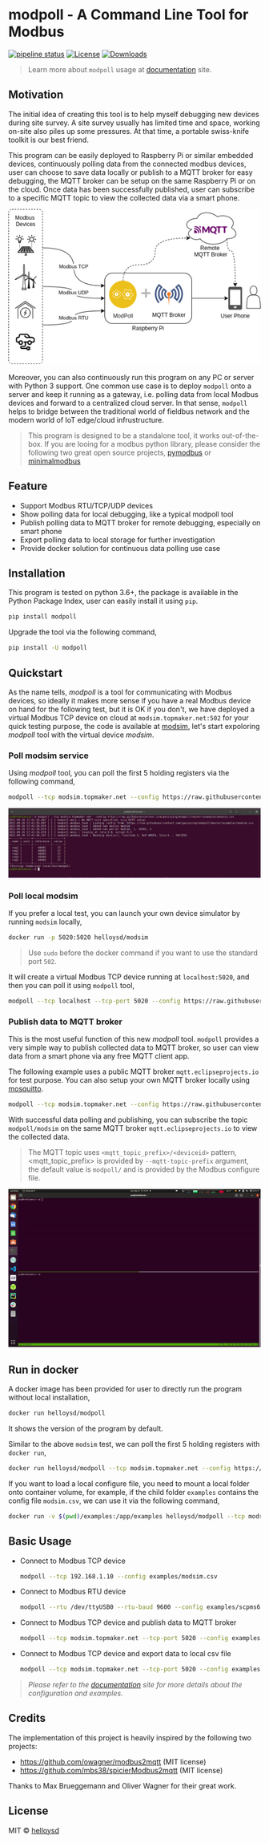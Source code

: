 # modpoll - A Command Line Tool for Modbus

[![pipeline status](https://gitlab.com/helloysd/modpoll/badges/master/pipeline.svg)](https://gitlab.com/helloysd/modpoll/-/commits/master)
[![License](https://img.shields.io/pypi/l/modpoll)](https://gitlab.com/helloysd/modpoll/-/blob/master/LICENSE)
[![Downloads](http://pepy.tech/badge/modpoll)](http://pepy.tech/project/modpoll)

> Learn more about `modpoll` usage at [documentation](https://helloysd.gitlab.io/modpoll) site. 



## Motivation

The initial idea of creating this tool is to help myself debugging new devices during site survey. A site survey usually has limited time and space, working on-site also piles up some pressures. At that time, a portable swiss-knife toolkit is our best friend.

This program can be easily deployed to Raspberry Pi or similar embedded devices, continuously polling data from the connected modbus devices, user can choose to save data locally or publish to a MQTT broker for easy debugging, the MQTT broker can be setup on the same Raspberry Pi or on the cloud. Once data has been successfully published, user can subscribe to a specific MQTT topic to view the collected data via a smart phone. 



<p align="center">
  <img src="docs/assets/modpoll-usage.png">
</p>



Moreover, you can also continuously run this program on any PC or server with Python 3 support. One common use case is to deploy `modpoll` onto a server and keep it running as a gateway, i.e. polling data from local Modbus devices and forward to a centralized cloud server. In that sense, `modpoll` helps to bridge between the traditional world of fieldbus network and the modern world of IoT edge/cloud infrustructure. 

> This program is designed to be a standalone tool, it works out-of-the-box. If you are looing for a modbus python library, please consider the following two great open source projects, [pymodbus](https://github.com/riptideio/pymodbus) or [minimalmodbus](https://github.com/pyhys/minimalmodbus)



## Feature

- Support Modbus RTU/TCP/UDP devices
- Show polling data for local debugging, like a typical modpoll tool
- Publish polling data to MQTT broker for remote debugging, especially on smart phone
- Export polling data to local storage for further investigation
- Provide docker solution for continuous data polling use case



## Installation

This program is tested on python 3.6+, the package is available in the Python Package Index, user can easily install it using `pip`.

```bash
pip install modpoll
```

Upgrade the tool via the following command,

```bash
pip install -U modpoll
```



## Quickstart

As the name tells, *modpoll* is a tool for communicating with Modbus devices, so ideally it makes more sense if you have a real Modbus device on hand for the following test, but it is OK if you don't, we have deployed a virtual Modbus TCP device on cloud at `modsim.topmaker.net:502` for your quick testing purpose, the code is available at [modsim](https://github.com/gavinying/modsim), let's start expoloring *modpoll* tool with the virtual device *modsim*.



### Poll modsim service

Using *modpoll* tool, you can poll the first 5 holding registers via the following command,

```bash
modpoll --tcp modsim.topmaker.net --config https://raw.githubusercontent.com/gavinying/modpoll/master/examples/modsim.csv
```


<p align="center">
  <img src="docs/assets/screenshot-modpoll.png">
</p>



### Poll local modsim

If you prefer a local test, you can launch your own device simulator by running `modsim` locally, 

```bash
docker run -p 5020:5020 helloysd/modsim
```

> Use `sudo` before the docker command if you want to use the standard port `502`.

It will create a virtual Modbus TCP device running at `localhost:5020`, and then you can poll it using `modpoll` tool, 

```bash
modpoll --tcp localhost --tcp-port 5020 --config https://raw.githubusercontent.com/gavinying/modpoll/master/examples/modsim.csv
```



### Publish data to MQTT broker

This is the most useful function of this new *modpoll* tool. `modpoll` provides a very simple way to publish collected data to MQTT broker, so user can view data from a smart phone via any free MQTT client app. 

The following example uses a public MQTT broker `mqtt.eclipseprojects.io` for test purpose. You can also setup your own MQTT broker locally using [mosquitto](https://mosquitto.org/download/).

```bash
modpoll --tcp modsim.topmaker.net --config https://raw.githubusercontent.com/gavinying/modpoll/master/examples/modsim.csv --mqtt-host mqtt.eclipseprojects.io
```

With successful data polling and publishing, you can subscribe the topic `modpoll/modsim` on the same MQTT broker `mqtt.eclipseprojects.io` to view the collected data. 

> The MQTT topic uses `<mqtt_topic_prefix>/<deviceid>` pattern, <mqtt_topic_prefix> is provided by `--mqtt-topic-prefix` argument, the default value is `modpoll/`  and <deviceid> is provided by the Modbus configure file. 



<p align="center">
  <img src="docs/assets/screencast-modpoll-mqtt.gif">
</p>



## Run in docker

A docker image has been provided for user to directly run the program without local installation, 

  ```bash
  docker run helloysd/modpoll
  ```

It shows the version of the program by default.

Similar to the above `modsim` test, we can poll the first 5 holding registers with `docker run`,

  ```bash
  docker run helloysd/modpoll --tcp modsim.topmaker.net --config https://raw.githubusercontent.com/gavinying/modpoll/master/examples/modsim.csv
  ```

If you want to load a local configure file, you need to mount a local folder onto container volume, 
for example, if the child folder `examples` contains the config file `modsim.csv`, we can use it via the following command, 

  ```bash
  docker run -v $(pwd)/examples:/app/examples helloysd/modpoll --tcp modsim.topmaker.net --config /app/examples/modsim.csv
  ```



## Basic Usage

- Connect to Modbus TCP device

  ```bash
  modpoll --tcp 192.168.1.10 --config examples/modsim.csv
  ```

- Connect to Modbus RTU device 

  ```bash
  modpoll --rtu /dev/ttyUSB0 --rtu-baud 9600 --config examples/scpms6.csv
  ```

- Connect to Modbus TCP device and publish data to MQTT broker 

  ```bash
  modpoll --tcp modsim.topmaker.net --tcp-port 5020 --config examples/modsim.csv --mqtt-host mqtt.eclipseprojects.io
  ```

- Connect to Modbus TCP device and export data to local csv file

  ```bash
  modpoll --tcp modsim.topmaker.net --tcp-port 5020 --config examples/modsim.csv --export data.csv
  ```



> *Please refer to the [documentation](https://helloysd.gitlab.io/modpoll) site for more details about the configuration and examples.*



## Credits

The implementation of this project is heavily inspired by the following two projects:
- https://github.com/owagner/modbus2mqtt (MIT license)
- https://github.com/mbs38/spicierModbus2mqtt (MIT license)

Thanks to Max Brueggemann and Oliver Wagner for their great work. 



## License

MIT © [helloysd](helloysd@foxmail.com)
